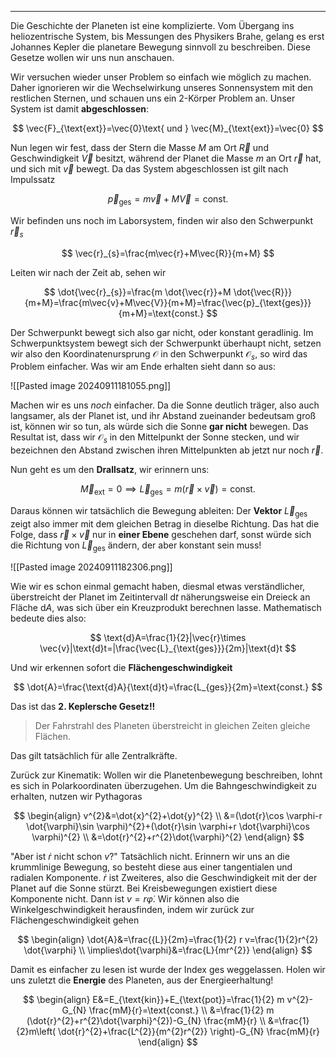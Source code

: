 ***

Die Geschichte der Planeten ist eine komplizierte. Vom Übergang ins heliozentrische System, bis Messungen des Physikers Brahe, gelang es erst Johannes Kepler die planetare Bewegung sinnvoll zu beschreiben. Diese Gesetze wollen wir uns nun anschauen.

Wir versuchen wieder unser Problem so einfach wie möglich zu machen. Daher ignorieren wir die Wechselwirkung unseres Sonnensystem mit den restlichen Sternen, und schauen uns ein 2-Körper Problem an. Unser System ist damit **abgeschlossen**:

$$
\vec{F}_{\text{ext}}=\vec{0}\text{ und } \vec{M}_{\text{ext}}=\vec{0}
$$

Nun legen wir fest, dass der Stern die Masse $M$ am Ort $\vec{R}$ und Geschwindigkeit $\vec{V}$ besitzt, während der Planet die Masse $m$ an Ort $\vec{r}$ hat, und sich mit $\vec{v}$ bewegt. Da das System abgeschlossen ist gilt nach Impulssatz

$$
\vec{p}_{\text{ges}}=m \vec{v}+M \vec{V}=\text{const.}
$$

Wir befinden uns noch im Laborsystem, finden wir also den Schwerpunkt $\vec{r}_{s}$

$$
\vec{r}_{s}=\frac{m\vec{r}+M\vec{R}}{m+M}
$$

Leiten wir nach der Zeit ab, sehen wir

$$
\dot{\vec{r}_{s}}=\frac{m \dot{\vec{r}}+M \dot{\vec{R}}}{m+M}=\frac{m\vec{v}+M\vec{V}}{m+M}=\frac{\vec{p}_{\text{ges}}}{m+M}=\text{const.}
$$

Der Schwerpunkt bewegt sich also gar nicht, oder konstant geradlinig. Im Schwerpunktsystem bewegt sich der Schwerpunkt überhaupt nicht, setzen wir also den Koordinatenursprung $\mathcal{O}$ in den Schwerpunkt $\mathcal{O}_{s}$, so wird das Problem einfacher. Was wir am Ende erhalten sieht dann so aus:

![[Pasted image 20240911181055.png]]

Machen wir es uns *noch* einfacher. Da die Sonne deutlich träger, also auch langsamer, als der Planet ist, und ihr Abstand zueinander bedeutsam groß ist, können wir so tun, als würde sich die Sonne **gar nicht** bewegen. Das Resultat ist, dass wir $\mathcal{O}_{s}$ in den Mittelpunkt der Sonne stecken, und wir bezeichnen den Abstand zwischen ihren Mittelpunkten ab jetzt nur noch $\vec{r}$.

Nun geht es um den **Drallsatz**, wir erinnern uns:

$$
\vec{M}_{\text{ext}}=0\implies \vec{L}_{\text{ges}}=m(\vec{r}\times \vec{v})=\text{const.}
$$

Daraus können wir tatsächlich die Bewegung ableiten: Der **Vektor** $\vec{L}_{\text{ges}}$ zeigt also immer mit dem gleichen Betrag in dieselbe Richtung. Das hat die Folge, dass $\vec{r}\times \vec{v}$ nur in **einer Ebene** geschehen darf, sonst würde sich die Richtung von $\vec{L}_{\text{ges}}$ ändern, der aber konstant sein muss!

![[Pasted image 20240911182306.png]]

Wie wir es schon einmal gemacht haben, diesmal etwas verständlicher, überstreicht der Planet im Zeitintervall $\text{d}t$ näherungsweise ein Dreieck an Fläche $\text{d}A$, was sich über ein Kreuzprodukt berechnen lasse. Mathematisch bedeute dies also:

$$
\text{d}A=\frac{1}{2}|\vec{r}\times \vec{v}|\text{d}t=|\frac{\vec{L}_{\text{ges}}}{2m}|\text{d}t
$$

Und wir erkennen sofort die **Flächengeschwindigkeit**

$$
\dot{A}=\frac{\text{d}A}{\text{d}t}=\frac{L_{ges}}{2m}=\text{const.}
$$

Das ist das **2. Keplersche Gesetz!!**

>Der Fahrstrahl des Planeten überstreicht in gleichen Zeiten gleiche Flächen.

Das gilt tatsächlich für alle Zentralkräfte.

Zurück zur Kinematik: Wollen wir die Planetenbewegung beschreiben, lohnt es sich in Polarkoordinaten überzugehen. Um die Bahngeschwindigkeit zu erhalten, nutzen wir Pythagoras

$$
\begin{align}
v^{2}&=\dot{x}^{2}+\dot{y}^{2} \\
&=(\dot{r}\cos \varphi-r \dot{\varphi}\sin \varphi)^{2}+(\dot{r}\sin \varphi+r \dot{\varphi}\cos \varphi)^{2} \\
&=\dot{r}^{2}+r^{2}\dot{\varphi}^{2}
\end{align}
$$

"Aber ist $\dot{r}$ nicht schon $v$?" Tatsächlich nicht. Erinnern wir uns an die krummlinige Bewegung, so besteht diese aus einer tangentialen und radialen Komponente. $\dot{r}$ ist Zweiteres, also die Geschwindigkeit mit der der Planet auf die Sonne stürzt. Bei Kreisbewegungen existiert diese Komponente nicht. Dann ist $v=r \dot{\varphi}$. Wir können also die Winkelgeschwindigkeit herausfinden, indem wir zurück zur Flächengeschwindigkeit gehen

$$
\begin{align}
\dot{A}&=\frac{{L}}{2m}=\frac{1}{2} r v=\frac{1}{2}r^{2} \dot{\varphi} \\
\implies\dot{\varphi}&=\frac{L}{mr^{2}}
\end{align}
$$

Damit es einfacher zu lesen ist wurde der Index $\text{ges}$ weggelassen. Holen wir uns zuletzt die **Energie** des Planeten, aus der Energieerhaltung!

$$
\begin{align}
E&=E_{\text{kin}}+E_{\text{pot}}=\frac{1}{2} m v^{2}- G_{N} \frac{mM}{r}=\text{const.} \\
&=\frac{1}{2} m (\dot{r}^{2}+r^{2}\dot{\varphi}^{2})-G_{N} \frac{mM}{r} \\
&=\frac{1}{2}m\left( \dot{r}^{2}+\frac{L^{2}}{m^{2}r^{2}} \right)-G_{N} \frac{mM}{r}
\end{align}
$$

